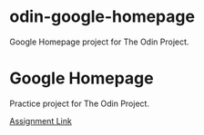 # odin-google-homepage
Google Homepage project for The Odin Project.

# Google Homepage

Practice project for The Odin Project.

<a href="https://www.theodinproject.com/paths/foundations/courses/foundations/lessons/html-css">Assignment Link</a>

